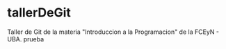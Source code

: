# tallerDeGit

Taller de Git de la materia "Introduccion a la Programacion" de la FCEyN - UBA.
prueba